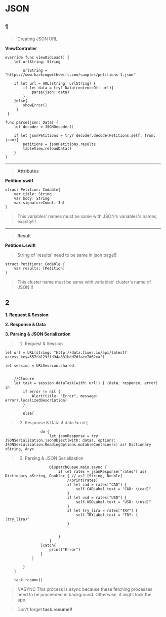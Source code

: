 # JSON

## 1

> Creating JSON URL

**ViewController**

    override func viewDidLoad() {
        let urlString: String
        
            urlString = "https://www.hackingwithswift.com/samples/petitions-1.json"
        
        if let url = URL(string: urlString) {
            if let data = try? Data(contentsOf: url){
                parse(json: data)
            }
        }else{
            showError()
         }
     }
     
    func parse(json: Data) {
        let decoder = JSONDecoder()
        
        if let jsonPetitions = try? decoder.decode(Petitions.self, from: json){
            petitions = jsonPetitions.results
            tableView.reloadData()
        }
    }
    
     
---

> **Attributes**

**Petition.switf**

    struct Petition: Codable{
        var title: String
        var body: String
        var signatureCount: Int
    }
   
> This variables' names must be same with JSON's variables's names, exactly!!!


---

> **Result**

**Petitions.swift**

> String of 'results' need to be same in json page!!!

    struct Petitions: Codable {
        var results: [Petition]
    }
    
> This cluster name must be same with variables' cluster's name of JSON!!!

## 2

**1. Request & Session**

**2. Response & Data**

**3. Parsing & JSON Serialization**
        
> 1. Request & Session

    let url = URL(string: "http://data.fixer.io/api/latest?access_key=557cb129f1d94a831bdd7dfaee7d62ea")
        
    let session = URLSession.shared
    
    
        //Closure
        let task = session.dataTask(with: url!) { (data, response, error) in
            if error != nil {
                Alert(title: "Error", message: error?.localizedDescription)
            }
            
            else{
                
> 2. Response & Data
                if data != nil {
                    
                    do {
                        let jsonResponse = try JSONSerialization.jsonObject(with: data!, options: JSONSerialization.ReadingOptions.mutableContainers) as! Dictionary <String, Any>
                        
                        
> 3. Parsing & JSON Serialization

                        DispatchQueue.main.async {
                            if let rates = jsonResponse["rates"] as? Dictionary <String, Double> { // as? [String, Double]
                                //print(rates)
                                if let cad = rates["CAD"] {
                                    self.CADLabel.text = "CAD: \(cad)"
                                }
                                if let usd = rates["USD"] {
                                    self.USDLabel.text = "USD: \(usd)"
                                }
                                if let try_lira = rates["TRY"] {
                                    self.TRYLabel.text = "TRY: \(try_lira)"
                                }
                                
                                
                            }
                        }
                    }catch{
                        print("Error")
                    }
                }
                
            }
        }
        
        task.resume()
        

> //ASYNC This process is async because these fetching processes need to be proceeded in background. Otherwise, it might lock the app.

> Don't forget **task.resume!!**
